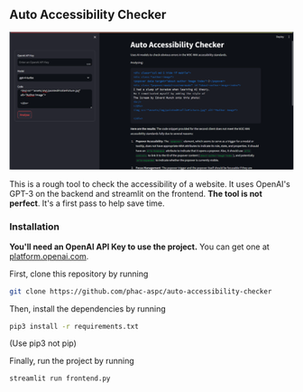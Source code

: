 ## Auto Accessibility Checker

![Preview of accesibility checker](preview.png)

This is a rough tool to check the accessibility of a website. It uses OpenAI's GPT-3 on the backend and streamlit on the frontend. **The tool is not perfect**. It's a first pass to help save time.

### Installation
**You'll need an OpenAI API Key to use the project.** You can get one at [platform.openai.com](https://platform.openai.com/).

First, clone this repository by running
```bash
git clone https://github.com/phac-aspc/auto-accessibility-checker
```

Then, install the dependencies by running
```bash
pip3 install -r requirements.txt
```
(Use pip3 not pip)

Finally, run the project by running
```bash
streamlit run frontend.py
```
